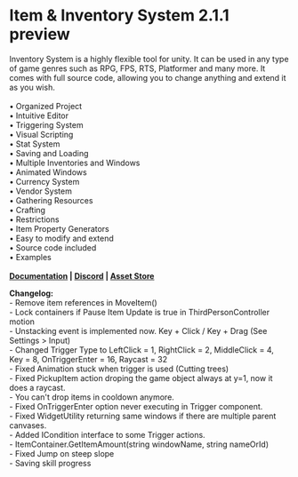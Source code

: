 # Item & Inventory System 2.1.1 preview
Inventory System is a highly flexible tool for unity. It can be used in any type of game genres such as RPG, FPS, RTS, Platformer and many more. It comes with full source code, allowing you to change anything and extend it as you wish.
<br><br>• Organized Project
<br>• Intuitive Editor
<br>• Triggering System
<br>• Visual Scripting
<br>• Stat System
<br>• Saving and Loading
<br>• Multiple Inventories and Windows
<br>• Animated Windows
<br>• Currency System
<br>• Vendor System
<br>• Gathering Resources
<br>• Crafting
<br>• Restrictions
<br>• Item Property Generators
<br>• Easy to modify and extend
<br>• Source code included
<br>• Examples
<br><br><b><a href="https://deviongames.com/inventory-system/getting-started/">Documentation</a> | <a href="https://discord.gg/y4fMXpZ">Discord</a> | <a href="https://assetstore.unity.com/packages/tools/gui/item-inventory-system-45568">Asset Store</a></b>

<b>Changelog:</b>
<br>- Remove item references in MoveItem()
<br>- Lock containers if Pause Item Update is true in ThirdPersonController motion
<br>- Unstacking event is implemented now. Key + Click / Key + Drag (See Settings > Input)
<br>- Changed Trigger Type to LeftClick = 1, RightClick = 2, MiddleClick = 4, Key = 8, OnTriggerEnter = 16, Raycast = 32
<br>- Fixed Animation stuck when trigger is used (Cutting trees)
<br>- Fixed PickupItem action droping the game object always at y=1, now it does a raycast.
<br>- You can't drop items in cooldown anymore.
<br>- Fixed OnTriggerEnter option never executing in Trigger component.
<br>- Fixed WidgetUtility returning same windows if there are multiple parent canvases.
<br>- Added ICondition interface to some Trigger actions.
<br>- ItemContainer.GetItemAmount(string windowName, string nameOrId)
<br>- Fixed Jump on steep slope
<br>- Saving skill progress
